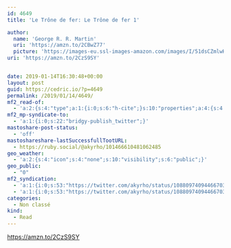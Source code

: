 ```yaml
---
id: 4649
title: 'Le Trône de fer: Le Trône de fer 1'

author:
  name: 'George R. R. Martin'
  uri: 'https://amzn.to/2CBwZ77'
  picture: 'https://images-eu.ssl-images-amazon.com/images/I/51dsCZmlwHL._AA300_.jpg'
uri: 'https://amzn.to/2CzS9SY'


date: 2019-01-14T16:30:48+00:00
layout: post
guid: https://cedric.io/?p=4649
permalink: /2019/01/14/4649/
mf2_read-of:
  - 'a:2:{s:4:"type";a:1:{i:0;s:6:"h-cite";}s:10:"properties";a:4:{s:4:"name";a:1:{i:0;s:36:"Le Trône de fer: Le Trône de fer 1";}s:3:"url";a:1:{i:0;s:23:"https://amzn.to/2CzS9SY";}s:8:"featured";a:1:{i:0;s:72:"https://images-eu.ssl-images-amazon.com/images/I/51dsCZmlwHL._AA300_.jpg";}s:6:"author";a:2:{s:4:"type";a:1:{i:0;s:6:"h-card";}s:10:"properties";a:2:{s:4:"name";a:1:{i:0;s:19:"George R. R. Martin";}s:3:"url";a:1:{i:0;s:23:"https://amzn.to/2CBwZ77";}}}}}'
mf2_mp-syndicate-to:
  - 'a:1:{i:0;s:22:"bridgy-publish_twitter";}'
mastoshare-post-status:
  - 'off'
mastoshareshare-lastSuccessfullTootURL:
  - https://ruby.social/@akyrho/101466610481062485
geo_weather:
  - 'a:2:{s:4:"icon";s:4:"none";s:10:"visibility";s:6:"public";}'
geo_public:
  - "0"
mf2_syndication:
  - 'a:1:{i:0;s:53:"https://twitter.com/akyrho/status/1088097409446670341";}'
  - 'a:1:{i:0;s:53:"https://twitter.com/akyrho/status/1088097409446670341";}'
categories:
  - Non classé
kind:
  - Read
---
```

https://amzn.to/2CzS9SY
